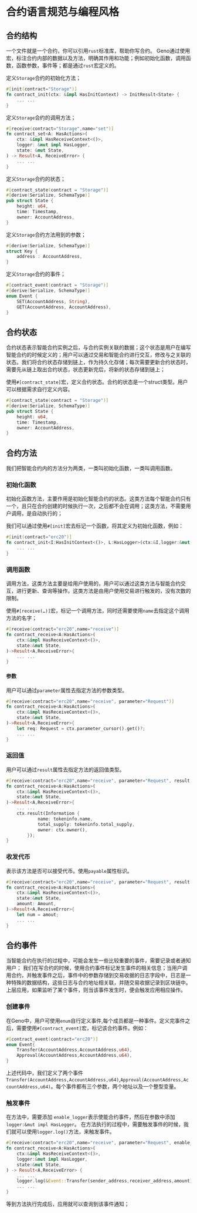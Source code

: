 # 合约语言规范与编程风格

## 合约结构
一个文件就是一个合约，你可以引用`rust`标准库，帮助你写合约。
Geno通过使用宏，标注合约内部的数据以及方法，明确其作用和功能；例如初始化函数，调用函数，函数参数，事件等；都是通过`rust`宏定义的。

定义`Storage`合约的初始化方法；
```rust
#[init(contract="Storage")]
fn contract_init(ctx: &impl HasInitContext) -> InitResult<State> {
    ... ...
}
```

定义`Storage`合约的调用方法；
```rust
#[receive(contract="Storage",name="set")]
fn contract_set<A: HasActions>(
    ctx: &impl HasReceiveContext<()>,
    logger: &mut impl HasLogger,
    state: &mut State,
) -> Result<A, ReceiveError> {
    ... ...
}
```

定义`Storage`合约的状态；
```rust
#[contract_state(contract = "Storage")]
#[derive(Serialize, SchemaType)]
pub struct State {
    height: u64,
    time: Timestamp,
    owner: AccountAddress,
}
```

定义`Storage`合约方法用到的参数；
```rust
#[derive(Serialize, SchemaType)]
struct Key {
    address : AccountAddress,
}
```

定义`Storage`合约的事件；
```rust
#[contract_event(contract = "Storage")]
#[derive(Serialize, SchemaType)]
enum Event {
    SET(AccountAddress, String),
    GET(AccountAddress, AccountAddress),
}
```

## 合约状态
合约状态表示智能合约实例之后，与合约实例关联的数据；这个状态是用户在编写智能合约的时候定义的；用户可以通过交易和智能合约进行交互，修改与之关联的状态。我们将合约状态存储到链上，作为持久化存储；每次需要更新合约状态时，需要先从链上取出合约状态，状态更新完后，将新的状态存储到链上；  
 
使用`#[contract_state]`宏，定义合约状态。合约的状态是一个struct类型。用户可以根据需求自行定义内容。  
```rust
#[contract_state(contract = "Storage")]
#[derive(Serialize, SchemaType)]
pub struct State {
    height: u64,
    time: Timestamp,
    owner: AccountAddress,
}
```

## 合约方法

我们把智能合约内的方法分为两类，一类叫初始化函数，一类叫调用函数。

### 初始化函数 
初始化函数方法，主要作用是初始化智能合约的状态。这类方法每个智能合约只有一个，且只在合约创建的时候执行一次，之后都不会在调用；这类方法，不需要用户调用，是自动执行的；

我们可以通过使用`#[init]`宏去标记一个函数，将其定义为初始化函数，例如：
```rust
#[init(contract="erc20")]
fn contract_init<I:HasInitContext<()>, L:HasLogger>(ctx:&I,logger:&mut L)->InitResult<State>{
    ... ...
}
```

### 调用函数
调用方法，这类方法主要是给用户使用的，用户可以通过这类方法与智能合约交互，进行更新、查询等操作。这类方法是由用户使用交易进行触发的，没有次数的限制。
 
使用`#[receive(…)]`宏，标记一个调用方法，同时还需要使用`name`去指定这个调用方法的名字；
```rust
#[receive(contract="erc20",name="receive")]
fn contract_receive<A:HasActions>(
    ctx:&impl HasReceiveContext<()>,
    state:&mut State,
)->Result<A,ReceiveError>{
    ... ...
}
``` 

#### 参数
用户可以通过`parameter`属性去指定方法的参数类型。
```Rust
#[receive(contract="erc20",name="receive", parameter="Request")]
fn contract_receive<A:HasActions>(
    ctx:&impl HasReceiveContext<()>,
    state:&mut State,
)->Result<A,ReceiveError>{
    let req: Request = ctx.parameter_cursor().get()?;
    ... ...
}
``` 

### 返回值
用户可以通过`result`属性去指定方法的返回值类型。
```rust
#[receive(contract="erc20",name="receive", parameter="Request", result = "Information")]
fn contract_receive<A:HasActions>(
    ctx:&impl HasReceiveContext<()>,
    state:&mut State,
)->Result<A,ReceiveError>{
    ... ...
    ctx.result(Information {
            name: tokeninfo.name,
            total_supply: tokeninfo.total_supply,
            owner: ctx.owner(),
        });
}
``` 

### 收发代币
表示该方法是否可以接受代币。使用`payable`属性标识。

```rust
#[receive(contract="erc20",name="receive", parameter="Request", result = "Information"，payable)]
fn contract_receive<A:HasActions>(
    ctx:&impl HasReceiveContext<()>,
    state:&mut State,
    amount: Amount,
)->Result<A,ReceiveError>{
    let num = amout;
    ... ...
}
``` 


## 合约事件

当智能合约在执行的过程中，可能会发生一些比较重要的事件，需要记录或者通知用户；
我们在写合约的时候，使用合约事件标记发生事件的相关信息；当用户调用合约，并触发事件之后，事件中的参数存储到交易收据的日志字段中，日志是一种特殊的数据结构，这些日志与合约地址相关联，并随交易收据记录到区块链中。上层应用，如果监听了某个事件，则当该事件发生时，便会触发应用相应操作。

### 创建事件 

在Geno中，用户可使用`enum`自行定义事件,每个成员都是一种事件。定义完事件之后，需要使用`#[contract_event]`宏，标记该合约事件。例如：
```Rust
#[contract_event(contract="erc20")]
enum Event{
    Transfer(AccountAddress,AccountAddress,u64),
    Approval(AccountAddress,AccountAddress,u64),
}
```
上述代码中，我们定义了两个事件`Transfer(AccountAddress,AccountAddress,u64)`,`Approval(AccountAddress,AccountAddress,u64)`。每个事件都有三个参数，两个地址以及一个整型变量。

### 触发事件

在方法中，需要添加 `enable_logger`表示使能合约事件，然后在参数中添加`logger:&mut impl HasLogger`。
在方法执行的过程中，需要触发事件的时候，我们就可以使用`logger.log()`方法，来触发事件。
```rust
#[receive(contract="erc20",name="receive", parameter="Request", enable_logger)]
fn contract_receive<A:HasActions>(
    ctx:&impl HasReceiveContext<()>,
    logger:&mut impl HasLogger,
    state:&mut State,
) -> Result<A,ReceiveError> {
    ... ...
    logger.log(&Event::Transfer(sender_address,receiver_address,amount))?;
    ... ...
}
```
等到方法执行完成后，应用就可以查询到该事件通知；


